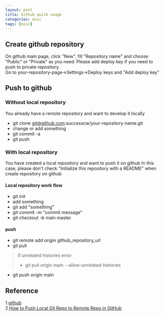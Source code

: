 ```yaml
---
layout: post
title: Github quick usage
categories: misc
tags: [misc]
---
```


## Create github repository
On github main page, click "New", fill "Repository name" and choose "Public" or "Private" as you need.
Please add deploy key if you need to push to private repository.  
Go to your-repository-page->Settings->Deploy keys and "Add deploy key"


## Push to github

### Without local repository

You already have a remote repository and want to develop it locally
* git clone git@github.com:successcw/your-repository-name.git
* change or add something
* git commit -a
* git push

### With local repository
You have created a local repository and want to push it on github
In this case, please don't check "Initialize this repository with a README" when create repository on github

#### Local repository work flow
* git init
* add something
* git add "something"
* git commit -m "commit message"
* git checkout -b main master

#### push
* git remote add origin github_repository_url
* git pull
> if unrelated histories error
> * git pull origin main --allow-unrelated-histories
* git push origin main

## Reference
1.[github][1]  
2.[How to Push Local Git Repo to Remote Repo in GitHub][2]


  [1]: https://docs.github.com/en/github/importing-your-projects-to-github/importing-source-code-to-github/adding-an-existing-project-to-github-using-the-command-line
  [2]: https://jdhao.github.io/2018/05/16/git-push-local-to-remote/
